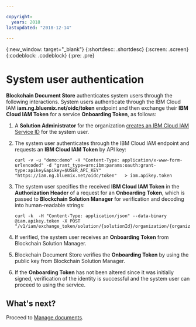 ```yaml
---

copyright:
  years: 2018
lastupdated: "2018-12-14"

---
```


{:new_window: target="_blank"}
{:shortdesc: .shortdesc}
{:screen: .screen}
{:codeblock: .codeblock}
{:pre: .pre}


# System user authentication

**Blockchain Document Store** authenticates system users through the following interactions. System users authenticate through the IBM Cloud IAM **iam.ng.bluemix.net/oidc/token** endpoint and then exchange their **IBM Cloud IAM Token** for a service **Onboarding Token**, as follows:

1. A **Solution Administrator** for the organization <a href="register-app.html#createsvcid">creates an IBM Cloud IAM Service ID</a> for the system user.

2. The system user authenticates through the IBM Cloud IAM endpoint and requests an **IBM Cloud IAM Token** by API key:
    ```
    curl -v -u "demo:demo" -H "Content-Type: application/x-www-form-urlencoded" -d "grant_type=urn:ibm:params:oauth:grant-type:apikey&apikey=$USER_API_KEY" "https://iam.ng.bluemix.net/oidc/token"   > iam.apikey.token
    ```
3. The system user specifies the received **IBM Cloud IAM Token** in the **Authorization Header** of a request for an **Onboarding Token**, which is passed to **Blockchain Solution Manager** for verification and decoding into human-readable strings:

    ```
    curl -k  -H "Content-Type: application/json" --data-binary @iam.apikey.token -X POST "/v1/iam/exchange_token/solution/{solutionId}/organization/{organizationId}"
    ```
4. If verified, the system user receives an **Onboarding Token** from Blockchain Solution Manager.

5. Blockchain Document Store verifies the **Onboarding Token** by using the public key
from Blockchain Solution Manager.

6. If the **Onboarding Token** has not been altered since it was initially signed,
verification of the identity is successful and the system user can proceed to using the
service.

## What's next?
Proceed to [Manage documents](blockchain-document-store/manage-documents.html).
